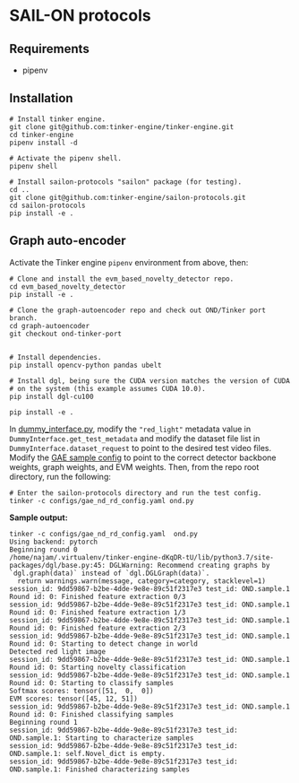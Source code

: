 # SAIL-ON protocols

## Requirements
* pipenv

## Installation

```
# Install tinker engine.
git clone git@github.com:tinker-engine/tinker-engine.git
cd tinker-engine
pipenv install -d

# Activate the pipenv shell.
pipenv shell

# Install sailon-protocols "sailon" package (for testing).
cd ..
git clone git@github.com:tinker-engine/sailon-protocols.git
cd sailon-protocols
pip install -e .
```

## Graph auto-encoder

Activate the Tinker engine `pipenv` environment from above, then:

```
# Clone and install the evm_based_novelty_detector repo.
cd evm_based_novelty_detector
pip install -e .

# Clone the graph-autoencoder repo and check out OND/Tinker port branch.
cd graph-autoencoder
git checkout ond-tinker-port


# Install dependencies.
pip install opencv-python pandas ubelt

# Install dgl, being sure the CUDA version matches the version of CUDA
# on the system (this example assumes CUDA 10.0).
pip install dgl-cu100

pip install -e .
```

In
[dummy_interface.py](./sailon/dummy_interface.py), modify the `"red_light"`
metadata value in `DummyInterface.get_test_metadata` and modify the dataset
file list in `DummyInterface.dataset_request` to point to the desired test
video files. Modify the [GAE sample config](./configs/gae_nd_rd_config.yaml)
to point to the correct detector backbone weights, graph weights, and EVM
weights. Then, from the repo root directory, run the following:

```
# Enter the sailon-protocols directory and run the test config.
tinker -c configs/gae_nd_rd_config.yaml ond.py
```

**Sample output:**

```
tinker -c configs/gae_nd_rd_config.yaml  ond.py
Using backend: pytorch
Beginning round 0
/home/najam/.virtualenv/tinker-engine-dKqDR-tU/lib/python3.7/site-packages/dgl/base.py:45: DGLWarning: Recommend creating graphs by `dgl.graph(data)` instead of `dgl.DGLGraph(data)`.
  return warnings.warn(message, category=category, stacklevel=1)
session_id: 9dd59867-b2be-4dde-9e8e-89c51f2317e3 test_id: OND.sample.1 Round id: 0: Finished feature extraction 0/3
session_id: 9dd59867-b2be-4dde-9e8e-89c51f2317e3 test_id: OND.sample.1 Round id: 0: Finished feature extraction 1/3
session_id: 9dd59867-b2be-4dde-9e8e-89c51f2317e3 test_id: OND.sample.1 Round id: 0: Finished feature extraction 2/3
session_id: 9dd59867-b2be-4dde-9e8e-89c51f2317e3 test_id: OND.sample.1 Round id: 0: Starting to detect change in world
Detected red light image
session_id: 9dd59867-b2be-4dde-9e8e-89c51f2317e3 test_id: OND.sample.1 Round id: 0: Starting novelty classification
session_id: 9dd59867-b2be-4dde-9e8e-89c51f2317e3 test_id: OND.sample.1 Round id: 0: Starting to classify samples
Softmax scores: tensor([51,  0,  0])
EVM scores: tensor([45, 12, 51])
session_id: 9dd59867-b2be-4dde-9e8e-89c51f2317e3 test_id: OND.sample.1 Round id: 0: Finished classifying samples
Beginning round 1
session_id: 9dd59867-b2be-4dde-9e8e-89c51f2317e3 test_id: OND.sample.1: Starting to characterize samples
session_id: 9dd59867-b2be-4dde-9e8e-89c51f2317e3 test_id: OND.sample.1: self.Novel_dict is empty.
session_id: 9dd59867-b2be-4dde-9e8e-89c51f2317e3 test_id: OND.sample.1: Finished characterizing samples
```
